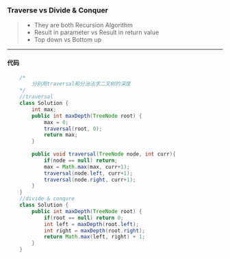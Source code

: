 ### Traverse vs Divide & Conquer

> * They are both Recursion Algorithm
> * Result in parameter vs Result in return value
> * Top down vs Bottom up

***


#### 代码
```java
	/*
	    分别用traversal和分治法求二叉树的深度
	*/
	//traversal
	class Solution {
	    int max;
	    public int maxDepth(TreeNode root) {
	        max = 0;
	        traversal(root, 0);
	        return max;
	    }
	    
	    public void traversal(TreeNode node, int curr){
	        if(node == null) return;
	        max = Math.max(max, curr+1);
	        traversal(node.left, curr+1);
	        traversal(node.right, curr+1);
	    }
	}
	//divide & conqure
	class Solution {
	    public int maxDepth(TreeNode root) {
	        if(root == null) return 0;
	        int left = maxDepth(root.left);
	        int right = maxDepth(root.right);
	        return Math.max(left, right) + 1;
	    }
	}
```